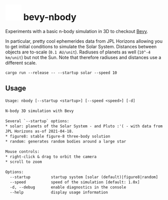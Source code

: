 # <img src="https://raw.githubusercontent.com/BlackPhlox/How-To-Pimp-Your-GitHub/master/06.svg"> bevy-nbody

Experiments with a basic n-body simulation in 3D to checkout [Bevy](https://bevyengine.org/).

In particular, pretty cool ephemerides data from JPL Horizons allowing you to get initial conditions to simulate the Solar System.
Distances between objects are to-scale (`0.1 AU/unit`). Radiuses of planets as well (`10^-4 km/unit`) but not the Sun. Note that therefore radiuses and distances use a different scale.
```
cargo run --release -- --startup solar --speed 10
```

## Usage
```
Usage: nbody [--startup <startup>] [--speed <speed>] [-d]

N-body 3D simulation with Bevy

Several `--startup` options:
* solar: planets of the Solar System - and Pluto :'( - with data from JPL Horizons as-of 2021-04-18.
* figure8: stable figure-8 three-body solution
* random: generates random bodies around a large star

Mouse controls:
* right-click & drag to orbit the camera
* scroll to zoom

Options:
  --startup         startup system [solar (default)|figure8|random]
  --speed           speed of the simulation [default: 1.0x]
  -d, --debug       enable diagnostics in the console
  --help            display usage information
```
